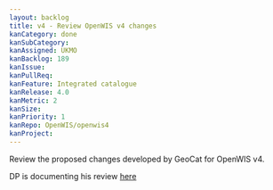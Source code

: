 ```yaml
---
layout: backlog
title: v4 - Review OpenWIS v4 changes
kanCategory: done
kanSubCategory:
kanAssigned: UKMO
kanBacklog: 189
kanIssue:
kanPullReq:
kanFeature: Integrated catalogue
kanRelease: 4.0
kanMetric: 2
kanSize:
kanPriority: 1
kanRepo: OpenWIS/openwis4
kanProject:
---
```

Review the proposed changes developed by GeoCat for OpenWIS v4.

DP is documenting his review [here](https://github.com/NMichas/openwis-draft-analysis/wiki/openWIS-v4-UI-changes)
